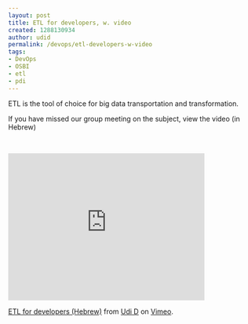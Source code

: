 ```yaml
---
layout: post
title: ETL for developers, w. video
created: 1288130934
author: udid
permalink: /devops/etl-developers-w-video
tags:
- DevOps
- OSBI
- etl
- pdi
---
```

<p>ETL is the tool of choice for big data transportation and transformation.</p>
<!--break-->
<p>If you have missed our group meeting on the subject, view the video (in Hebrew)</p>
<p>&nbsp;</p>
<p><iframe width="400" height="300" frameborder="0" src="http://player.vimeo.com/video/16210639"></iframe></p>
<p><a href="http://vimeo.com/16210639">ETL for developers (Hebrew)</a> from <a href="http://vimeo.com/user5063976">Udi D</a> on <a href="http://vimeo.com">Vimeo</a>.</p>
